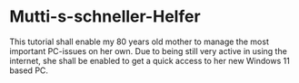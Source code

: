 # Mutti-s-schneller-Helfer

This tutorial shall enable my 80 years old mother to manage the most important PC-issues on her own.
Due to being still very active in using the internet, she shall be enabled to get a quick access to her new Windows 11 based PC. 
